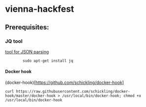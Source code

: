 # vienna-hackfest

## Prerequisites:
###  JQ tool
[tool for JSON parsing](https://stedolan.github.io)

```
        sudo apt-get install jq
```

#### Docker hook 
(docker-hook)[https://github.com/schickling/docker-hook]
```
curl https://raw.githubusercontent.com/schickling/docker-hook/master/docker-hook > /usr/local/bin/docker-hook; chmod +x /usr/local/bin/docker-hook
```

